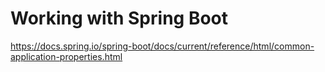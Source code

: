 # Working with Spring Boot


https://docs.spring.io/spring-boot/docs/current/reference/html/common-application-properties.html
